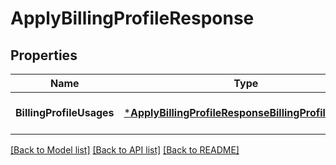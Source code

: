 # ApplyBillingProfileResponse

## Properties
Name | Type | Description | Notes
------------ | ------------- | ------------- | -------------
**BillingProfileUsages** | [***ApplyBillingProfileResponseBillingProfileUsages**](ApplyBillingProfileResponse_billingProfileUsages.md) |  | [optional] [default to null]

[[Back to Model list]](../README.md#documentation-for-models) [[Back to API list]](../README.md#documentation-for-api-endpoints) [[Back to README]](../README.md)

